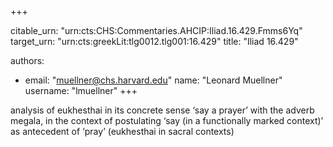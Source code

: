 +++


citable_urn: "urn:cts:CHS:Commentaries.AHCIP:Iliad.16.429.Fmms6Yq"
target_urn: "urn:cts:greekLit:tlg0012.tlg001:16.429"
title: "Iliad 16.429"

authors:
- email: "muellner@chs.harvard.edu"
  name: "Leonard Muellner"
  username: "lmuellner"
+++

<p>analysis of eukhesthai in its concrete sense ‘say a prayer’ with the adverb megala, in the context of postulating ‘say (in a functionally marked context)’ as antecedent of ‘pray’ (eukhesthai in sacral contexts)</p>